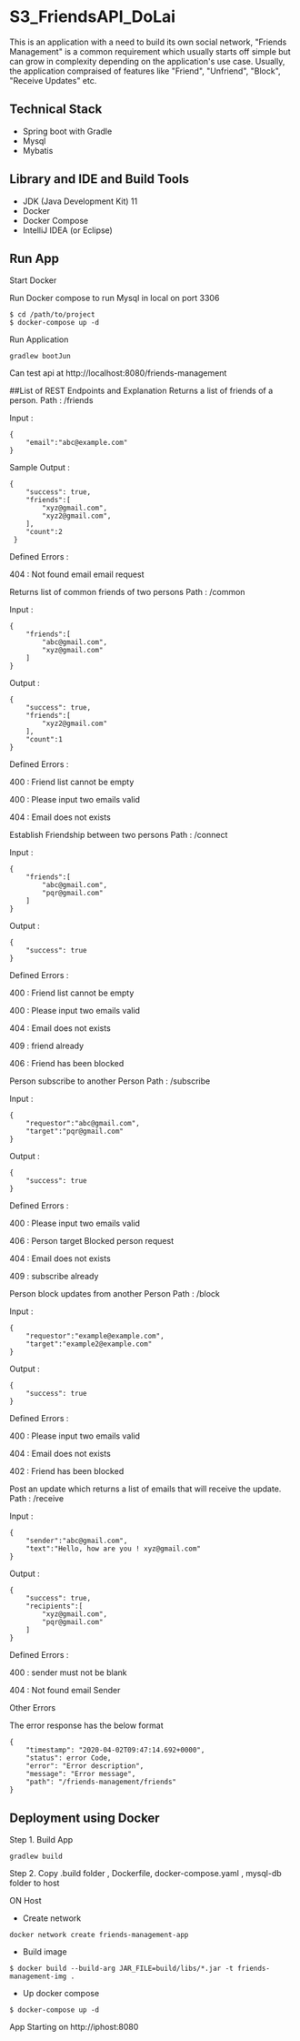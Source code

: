 # S3_FriendsAPI_DoLai
This is an application with a need to build its own social network, "Friends Management" is a common requirement which usually starts off simple but can grow in complexity depending on the application's use case. Usually, the application compraised of features like "Friend", "Unfriend", "Block", "Receive Updates" etc.
## Technical Stack
- Spring boot with Gradle 
- Mysql
- Mybatis
## Library and IDE and Build Tools
- JDK (Java Development Kit) 11
- Docker
- Docker Compose
- IntelliJ IDEA (or Eclipse)
## Run App

Start Docker

Run Docker compose to run Mysql in local on port 3306
```shell script
$ cd /path/to/project
$ docker-compose up -d
```
Run Application
```shell script
gradlew bootJun
```
Can test api at http://localhost:8080/friends-management

##List of REST Endpoints and Explanation
Returns a list of friends of a person.
Path : /friends

Input :
```
{
 	"email":"abc@example.com"
}
```
Sample Output :
```
{
 	"success": true,
 	"friends":[
 		"xyz@gmail.com",
 		"xyz2@gmail.com",			
 	],
 	"count":2
 }
```
Defined Errors :   

404 : Not found email email request

Returns list of common friends of two persons
Path : /common

Input :
```
{
	"friends":[
		"abc@gmail.com",
		"xyz@gmail.com"
	]
}
```
Output :
```
{
	"success": true,
	"friends":[
		"xyz2@gmail.com"
	],
	"count":1
}
```

Defined Errors : 

400 : Friend list cannot be empty

400 : Please input two emails valid

404 : Email does not exists

Establish Friendship between two persons
Path : /connect

Input :
```
{
	"friends":[
		"abc@gmail.com",
		"pqr@gmail.com"
	]
}
```
Output :
```
{
	"success": true
}
```
Defined Errors : 

400 : Friend list cannot be empty

400 : Please input two emails valid

404 : Email does not exists

409 : friend already

406 : Friend has been blocked

Person subscribe to another Person
Path : /subscribe

Input :
```
{
	"requestor":"abc@gmail.com",
	"target":"pqr@gmail.com"
}
```
Output :
```
{
	"success": true
}
```
Defined Errors : 

400 : Please input two emails valid

406 : Person target Blocked person request 

404 : Email does not exists

409 : subscribe already

Person block updates from another Person
Path : /block

Input :
```
{
	"requestor":"example@example.com",
	"target":"example2@example.com"
}
```
Output :
```
{
	"success": true
}
```
Defined Errors : 

400 : Please input two emails valid 

404 : Email does not exists 

402 : Friend has been blocked 

Post an update which returns a list of emails that will receive the update.
Path : /receive

Input :
```
{
	"sender":"abc@gmail.com",
	"text":"Hello, how are you ! xyz@gmail.com"
}
```
Output :
```
{
	"success": true,
	"recipients":[
		"xyz@gmail.com",
		"pqr@gmail.com"			
	]
}
```
Defined Errors : 

400 : sender must not be blank

404 : Not found email Sender

Other Errors

The error response has the below format
```
{
    "timestamp": "2020-04-02T09:47:14.692+0000",
    "status": error Code,
    "error": "Error description",
    "message": "Error message",
    "path": "/friends-management/friends"
}
```
## Deployment using Docker
Step 1. Build App
```shell script
gradlew build
```
Step 2. Copy .build folder , Dockerfile, docker-compose.yaml , mysql-db folder to host

ON Host
- Create network
```shell script
docker network create friends-management-app
```
- Build image
```shell script
$ docker build --build-arg JAR_FILE=build/libs/*.jar -t friends-management-img .
```
- Up docker compose
```shell script
$ docker-compose up -d
```
App Starting on http://iphost:8080
